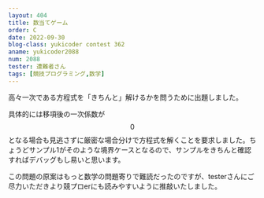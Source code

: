 ```yaml
---
layout: 404
title: 数当てゲーム
order: C
date: 2022-09-30
blog-class: yukicoder contest 362
aname: yukicoder2088
num: 2088
tester: 遭難者さん
tags: [競技プログラミング,数学]
---
```



高々一次である方程式を「きちんと」解けるかを問うために出題しました。

具体的には移項後の一次係数が$$0$$となる場合も見逃さずに厳密な場合分けで方程式を解くことを要求しました。ちょうどサンプル1がそのような境界ケースとなるので、サンプルをきちんと確認すればデバッグもし易いと思います。

この問題の原案はもっと数学の問題寄りで難読だったのですが、testerさんにご尽力いただきより競プロerにも読みやすいように推敲いたしました。
